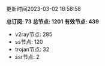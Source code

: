 更新时间2023-03-02 16:58:58

**总订阅: 73**
**总节点: 1201**
**有效节点: 439**
- v2ray节点: 285
- ss节点: 120
- trojan节点: 32
- ssr节点: 2
